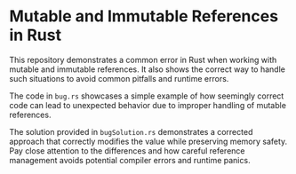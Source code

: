 # Mutable and Immutable References in Rust

This repository demonstrates a common error in Rust when working with mutable and immutable references.  It also shows the correct way to handle such situations to avoid common pitfalls and runtime errors.

The code in `bug.rs` showcases a simple example of how seemingly correct code can lead to unexpected behavior due to improper handling of mutable references.

The solution provided in `bugSolution.rs` demonstrates a corrected approach that correctly modifies the value while preserving memory safety.  Pay close attention to the differences and how careful reference management avoids potential compiler errors and runtime panics.